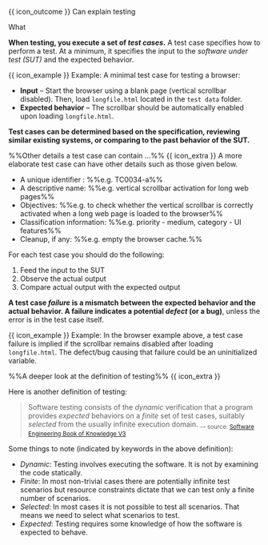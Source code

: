 <span id="prereqs"></span>

<span id="outcomes">{{ icon_outcome }} Can explain testing</span>

<span id="title">What</span>

<div id="body">

<box type="definition" seamless>
<include src="../../../common/definitions.md#def-testing" trim />
</box>

<pic src="{{baseUrl}}/testing/introduction/what/images/diagram.png" height="220" />
<p/>

**When testing, you execute a set of _test cases_.** A test case specifies how to perform a test. At a minimum, it specifies the input to the _software under test (SUT)_ and the expected behavior.

<box>

{{ icon_example }} Example: A minimal test case for testing a browser:

* **Input** – Start the browser using a blank page (vertical scrollbar disabled). Then, load `longfile.html` located in the `test data` folder.
* **Expected behavior** – The scrollbar should be automatically enabled upon loading `longfile.html`.

</box>

**Test cases can be determined based on the specification, reviewing similar existing systems, or comparing to the past behavior of the SUT.**

<panel type="seamless" class="non-printable">
<span slot="header" class="card-title"><md>%%Other details a test case can contain ...%% {{ icon_extra }}</md></span>
A more elaborate test case can have other details such as those given below.

* A unique identifier : %%e.g. TC0034-a%%
* A descriptive name: %%e.g. vertical scrollbar activation for long web pages%%
* Objectives: %%e.g. to check whether the vertical scrollbar is correctly activated when a long web page is loaded to the browser%%
* Classification information: %%e.g. priority - medium, category - UI features%%
* Cleanup, if any: %%e.g. empty the browser cache.%%

</panel><p/>

For each test case you should do the following:

1. Feed the input to the SUT
2. Observe the actual output
3. Compare actual output with the expected output

**A test case _failure_ is a mismatch between the expected behavior and the actual behavior. A failure indicates a potential _defect_ (or a bug)**, unless the error is in the test case itself.

<box>

{{ icon_example }} Example: In the browser example above, a test case failure is implied if the scrollbar remains disabled after loading `longfile.html`. The defect/bug causing that failure could be an uninitialized variable.

</box>

<panel type="seamless" class="non-printable">
<span slot="header" class="card-title"><md>%%A deeper look at the definition of testing%% {{ icon_extra }}</md></span>

Here is another definition of testing:

> Software testing consists of the _dynamic_ verification that a program provides _expected_ behaviors on a _finite_ set of test cases, suitably _selected_ from the usually infinite execution domain. <sub>-– source: [Software Engineering Book of Knowledge V3](https://www.computer.org/web/swebok/v3)</sub>

Some things to note (indicated by keywords in the above definition):

* _Dynamic_: Testing involves executing the software. It is not by examining the code statically.
* _Finite_: In most non-trivial cases there are potentially infinite test scenarios but resource constraints dictate that we can test only a finite number of scenarios.
* _Selected_: In most cases it is not possible to test all scenarios. That means we need to select what scenarios to test.
* _Expected_: Testing requires some knowledge of how the software is expected to behave.

</panel><p/>

</div>

<div id="extras">
</div>
